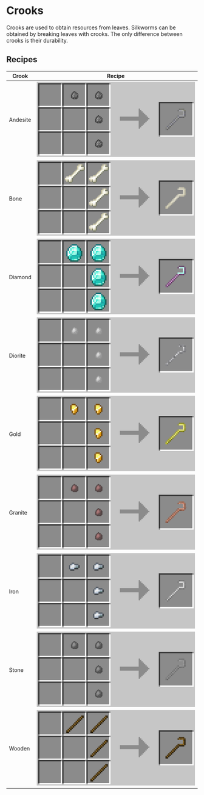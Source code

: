# Crooks

Crooks are used to obtain resources from leaves. Silkworms can be obtained by breaking leaves with crooks. The only difference between crooks is their durability.

## Recipes

| Crook    | Recipe                                 |
| -------- | -------------------------------------- |
| Andesite | ![](./image/crook_andesite.png) |
| Bone     | ![](./image/crook_bone.png)     |
| Diamond  | ![](./image/crook_diamond.png)  |
| Diorite  | ![](./image/crook_diorite.png)  |
| Gold     | ![](./image/crook_gold.png)     |
| Granite  | ![](./image/crook_granite.png)  |
| Iron     | ![](./image/crook_iron.png)     |
| Stone    | ![](./image/crook_stone.png)    |
| Wooden   | ![](./image/crook_wood.png)     |